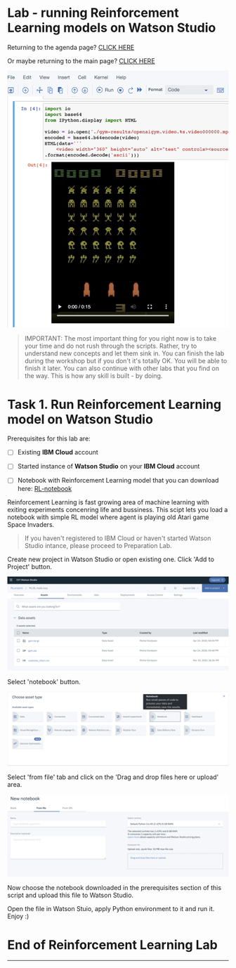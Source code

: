 # Lab - running Reinforcement Learning models on Watson Studio          
    
  
Returning to the agenda page?  [CLICK HERE](../README.md)    
      
Or maybe returning to the main page? [CLICK HERE](../../README.md)  

![image-w4-1](../../images/w4-1.png)        
    
  
> IMPORTANT: The most important thing for you right now is to take your time and do not rush through the scripts. Rather, try to understand new concepts and let them sink in. You can finish the lab during the workshop but if you don't it's totally OK. You will be able to finish it later.  You can also continue with other labs that you find on the way. This is how any skill is built - by doing.   
    
      
# Task 1. Run Reinforcement Learning model on Watson Studio  
  
Prerequisites for this lab are:

- [ ] Existing **IBM Cloud** account   
  
- [ ] Started instance of **Watson Studio** on your **IBM Cloud** account   
  
- [ ] Notebook with Reinforcement Learning model that you can download here: [RL-notebook](../space_invaders_2.ipynb)  

Reinforcement Learning is fast growing area of machine learning with exiting experiments concenring life and bussiness. This scipt lets you load a notebook with simple RL model where agent is playing old Atari game Space Invaders.  

  
> If you haven't registered to IBM Cloud or haven't started Watson Studio intance, please proceed to Preparation Lab.  
  

Create new project in Watson Studio or open existing one. Click 'Add to Project' button.

![image w4-2](../../images/w4-2.png) 

Select 'notebook' button.

![image w4-3](../../images/w4-3.png)

Select 'from file' tab and click on the 'Drag and drop files here or upload' area. 

![image w4-4](../../images/w4-4.png)

Now choose the notebook downloaded in the prerequisites section of this script and upload this file to Watson Studio.  

Open the file in Watson Stuio, apply Python environment to it and run it. Enjoy :)


      
# End of Reinforcement Learning Lab
---
